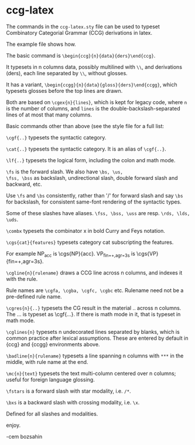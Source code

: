 # ccg-latex

The commands in the <code>ccg-latex.sty</code> file can be used to typeset Combinatory Categorial Grammar (CCG) derivations in latex.

The example file shows how.

The basic command is <code>\begin{ccg}{n}{data}{ders}\end{ccg}</code>. 

It typesets
in n columns data, possibly multilined with <code>\\\\</code>, and derivations (ders), each line separated by <code>\\\\</code>, without glosses. 

It has a variant, <code>\begin{ccgg}{n}{data}{gloss}{ders}\end{ccgg}</code>,
which typesets glosses before the top lines are drawn.

Both are based on <code>\cgex{n}{lines}</code>, which is kept for legacy code, where <code>n</code> is the number of columns,
and <code>lines</code> is the double-backslash-separated lines of at most that many columns.

Basic commands other than above (see the style file for a full list:

<code>\cgf{..}</code> typesets the syntactic category.

<code>\cat{..}</code> typesets the syntactic category. It is an alias of <code>\cgf{..}</code>.

<code>\lf{..}</code> typesets the logical form, including the colon and math mode.

<code>\fs</code> is the forward slash. We also have <code>\bs, \us, \fss, \bss</code>
as backslash, undirectional slash, double forward slash and backward, etc.

Use <code>\fs</code> and <code>\bs</code> consistently, rather than '/' for forward slash and say <code>\bs</code> for backslash,
for consistent same-font rendering of the syntactic types.

Some of these slashes have aliases. <code>\fss, \bss, \uss</code> are resp. <code>\rds, \lds, \uds</code>.

<code>\combx</code> typesets the combinator x in bold Curry and Feys notation.

<code>\cgs{cat}{features}</code> typesets category cat subscripting the features. 

For example NP<sub>acc</sub> is \cgs{NP}{acc}.
VP<sub>fin=+,agr=3s</sub> is \cgs{VP}{fin=+,agr=3s}.

<code>\cgline{n}{rulename}</code> draws a CCG line across n columns, and indexes it with the rule. 

Rule names are <code>\cgfa, \cgba, \cgfc, \cgbc</code> etc. Rulename need not be a pre-defined rule name.

<code>\cgres{n}{..}</code> typesets the CG result in the material .. across n columns. The ... is typeset as \cgf{...}. If there is math mode in it,
that is typeset in math mode.

<code>\cglines{n}</code> typesets n undecorated lines separated by blanks, which is common practice after lexical assumptions.
These are entered by default in {ccg} and {ccgg} environments above.

<code>\badline{n}{rulename}</code> typesets a line spanning n columns with <code>***</code> in the middle, with rule name at the end.

<code>\mc{n}{text}</code> typesets the text multi-column centered over n columns; useful for foreign language glossing.

<code>\fstars</code> is a forward slash with star modality, i.e. <code>/*</code>. 

<code>\bxs</code> is a backward slash with crossing modality, i.e. <code>\x</code>. 

Defined for all slashes and modalities.

enjoy.

-cem bozsahin
